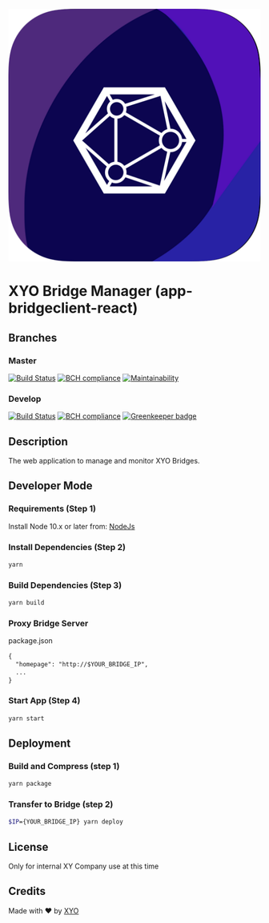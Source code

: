 ![Logo](logo.png)

# XYO Bridge Manager (app-bridgeclient-react)

## Branches

### Master

[![Build Status](https://travis-ci.com/XYOracleNetwork/app-bridgeclient-react.svg?branch=master)](https://travis-ci.com/XYOracleNetwork/app-bridgeclient-react)
[![BCH compliance](https://bettercodehub.com/edge/badge/XYOracleNetwork/app-bridgeclient-react?branch=master&token=75e0ed2470ac349132bdaefb1fd64991cbd85d23)](https://bettercodehub.com/results/XYOracleNetwork/app-bridgeclient-react)
[![Maintainability](https://api.codeclimate.com/v1/badges/f84e767728bcb7b5f0e7/maintainability)](https://codeclimate.com/github/XYOracleNetwork/app-bridgeclient-react/maintainability)

### Develop

[![Build Status](https://travis-ci.com/XYOracleNetwork/app-bridgeclient-react.svg?branch=develop)](https://travis-ci.com/XYOracleNetwork/app-bridgeclient-react)
[![BCH compliance](https://bettercodehub.com/edge/badge/XYOracleNetwork/app-bridgeclient-react?branch=develop&token=75e0ed2470ac349132bdaefb1fd64991cbd85d23)](https://bettercodehub.com/results/XYOracleNetwork/app-bridgeclient-react) [![Greenkeeper badge](https://badges.greenkeeper.io/XYOracleNetwork/app-bridgeclient-react.svg?token=a99e5c7a2b9db27b6e3034925dcbe979e8dca95cb491eec010fa337df422bfc6&ts=1553716476022)](https://greenkeeper.io/)

## Description

The web application to manage and monitor XYO Bridges.

## Developer Mode

### Requirements (Step 1)

Install Node 10.x or later from: [NodeJs](https://nodejs.org/en/download/current/)

### Install Dependencies (Step 2)

```bash
yarn
```

### Build Dependencies (Step 3)

```bash
yarn build
```

### Proxy Bridge Server

package.json
```
{
  "homepage": "http://$YOUR_BRIDGE_IP",
  ...
}
```

### Start App (Step 4)

```bash
yarn start
```

## Deployment

### Build and Compress (step 1)

```bash
yarn package
```

### Transfer to Bridge (step 2)

```bash
$IP={YOUR_BRIDGE_IP} yarn deploy
```

## License

Only for internal XY Company use at this time

## Credits

Made with ❤️
by [XYO](https://xyo.network)